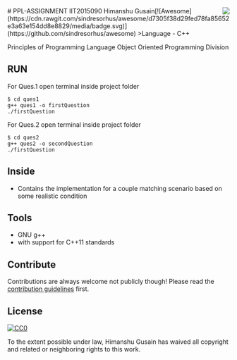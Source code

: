 <img src="icon.png" align="right" />
# PPL-ASSIGNMENT IIT2015090 Himanshu Gusain[![Awesome](https://cdn.rawgit.com/sindresorhus/awesome/d7305f38d29fed78fa85652e3a63e154dd8e8829/media/badge.svg)](https://github.com/sindresorhus/awesome)
>Language - C++

Principles of Programming Language
Object Oriented Programming Division 


## RUN
For Ques.1 
open terminal inside project folder
```
$ cd ques1
g++ ques1 -o firstQuestion
./firstQuestion
```

For Ques.2
open terminal inside project folder
```
$ cd ques2
g++ ques2 -o secondQuestion
./firstQuestion
```
## Inside
- Contains the implementation for a couple matching scenario based on some realistic condition

## Tools
- GNU g++
- with support for C++11 standards 

## Contribute

Contributions are always welcome not publicly though!
Please read the [contribution guidelines](contributing.md) first.


## License

[![CC0](https://licensebuttons.net/p/zero/1.0/88x31.png)](https://creativecommons.org/publicdomain/zero/1.0/)

To the extent possible under law, Himanshu Gusain has waived all copyright and related or neighboring rights to this work.

